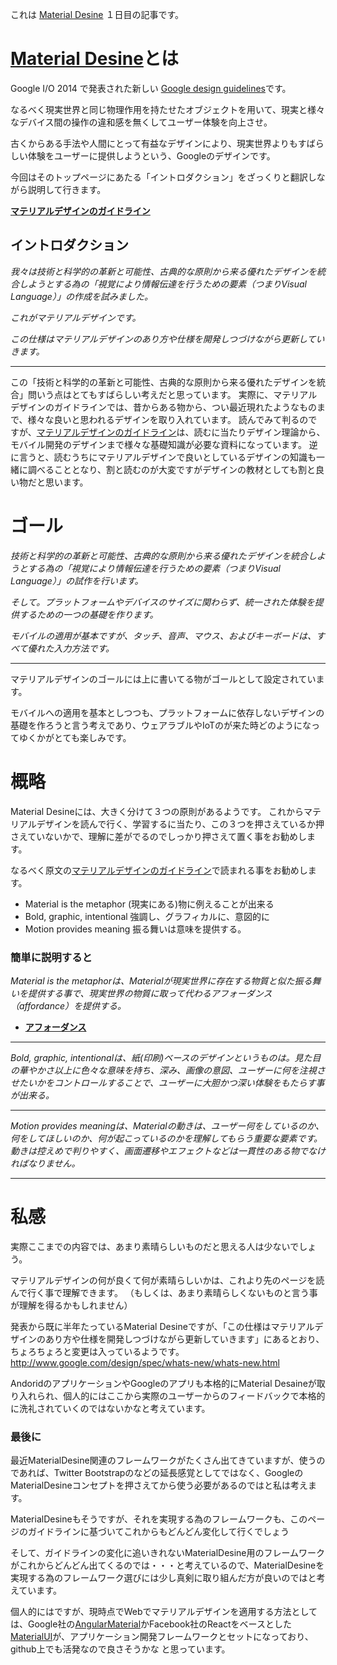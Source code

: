これは [Material Desine](http://www.adventar.org/calendars/495) １日目の記事です。

# [Material Desine](http://www.google.com/design/spec/material-design/introduction.html)とは

Google I/O 2014 で発表された新しい [Google design guidelines](http://www.google.com/design/)です。

なるべく現実世界と同じ物理作用を持たせたオブジェクトを用いて、現実と様々なデバイス間の操作の違和感を無くしてユーザー体験を向上させ。

古くからある手法や人間にとって有益なデザインにより、現実世界よりもすばらしい体験をユーザーに提供しようという、Googleのデザインです。

今回はそのトップページにあたる「イントロダクション」をざっくりと翻訳しながら説明して行きます。

 **[マテリアルデザインのガイドライン](http://www.google.com/design/spec/material-design/introduction.html)**

## イントロダクション

_我々は技術と科学的の革新と可能性、古典的な原則から来る優れたデザインを統合しようとする為の「視覚により情報伝達を行うための要素（つまりVisual Language）」の作成を試みました。_

_これがマテリアルデザインです。_

_この仕様はマテリアルデザインのあり方や仕様を開発しつづけながら更新していきます。_


---

 この「技術と科学的の革新と可能性、古典的な原則から来る優れたデザインを統合」問いう点はとてもすばらしい考えだと思っています。
実際に、マテリアルデザインのガイドラインでは、昔からある物から、つい最近現れたようなものまで、様々な良いと思われるデザインを取り入れています。
 読んでみて判るのですが、[マテリアルデザインのガイドライン](http://www.google.com/design/spec/material-design/introduction.html)は、読むに当たりデザイン理論から、モバイル開発のデザインまで様々な基礎知識が必要な資料になっています。
 逆に言うと、読むうちにマテリアルデザインで良いとしているデザインの知識も一緒に調べることとなり、割と読むのが大変ですがデザインの教材としても割と良い物だと思います。


# ゴール

_技術と科学的の革新と可能性、古典的な原則から来る優れたデザインを統合しようとする為の「視覚により情報伝達を行うための要素（つまりVisual Language）」の試作を行います。_

_そして。プラットフォームやデバイスのサイズに関わらず、統一された体験を提供するための一つの基礎を作ります。_

_モバイルの適用が基本ですが、タッチ、音声、マウス、およびキーボードは、すべて優れた入力方法です。_


---

マテリアルデザインのゴールには上に書いてる物がゴールとして設定されています。

モバイルへの適用を基本としつつも、プラットフォームに依存しないデザインの基礎を作ろうと言う考えであり、ウェアラブルやIoTのが来た時どのようになってゆくかがとても楽しみです。


# 概略

Material Desineには、大きく分けて３つの原則があるようです。
これからマテリアルデザインを読んで行く、学習するに当たり、この３つを押さえているか押さえていないかで、理解に差がでるのでしっかり押さえて置く事をお勧めします。

なるべく原文の[マテリアルデザインのガイドライン](http://www.google.com/design/spec/material-design/introduction.html)で読まれる事をお勧めします。

 * Material is the metaphor (現実にある)物に例えることが出来る
 * Bold, graphic, intentional 強調し、グラフィカルに、意図的に
 * Motion provides meaning 振る舞いは意味を提供する。

### 簡単に説明すると


_Material is the metaphorは、Materialが現実世界に存在する物質と似た振る舞いを提供する事で、現実世界の物質に取って代わるアフォーダンス（affordance）を提供する。_

 * **[アフォーダンス](http://ja.wikipedia.org/wiki/%E3%82%A2%E3%83%95%E3%82%A9%E3%83%BC%E3%83%80%E3%83%B3%E3%82%B9)**


---

_Bold, graphic, intentionalは、紙(印刷)ベースのデザインというものは。見た目の華やかさ以上に色々な意味を持ち、深み、画像の意図、ユーザーに何を注視させたいかをコントロールすることで、ユーザーに大胆かつ深い体験をもたらす事が出来る。_


---

_Motion provides meaningは、Materialの動きは、ユーザー何をしているのか、何をしてほしいのか、何が起こっているのかを理解してもらう重要な要素です。
動きは控えめで判りやすく、画面遷移やエフェクトなどは一貫性のある物でなければなりません。_


---

# 私感

実際ここまでの内容では、あまり素晴らしいものだと思える人は少ないでしょう。

マテリアルデザインの何が良くて何が素晴らしいかは、これより先のページを読んで行く事で理解できます。
（もしくは、あまり素晴らしくないものと言う事が理解を得るかもしれません）

発表から既に半年たっているMaterial Desineですが、「この仕様はマテリアルデザインのあり方や仕様を開発しつづけながら更新していきます」にあるとおり、ちょろちょろと変更は入っているようです。
http://www.google.com/design/spec/whats-new/whats-new.html

AndoridのアプリケーションやGoogleのアプリも本格的にMaterial Desaineが取り入れられ、個人的にはここから実際のユーザーからのフィードバックで本格的に洗礼されていくのではないかなと考えています。

### 最後に

最近MaterialDesine関連のフレームワークがたくさん出てきていますが、使うのであれば、Twitter Bootstrapのなどの延長感覚としてではなく、GoogleのMaterialDesineコンセプトを押さえてから使う必要があるのではと私は考えます。

MaterialDesineもそうですが、それを実現する為のフレームワークも、このページのガイドラインに基づいてこれからもどんどん変化して行くでしょう

そして、ガイドラインの変化に追いきれないMaterialDesine用のフレームワークがこれからどんどん出てくるのでは・・・と考えているので、MaterialDesineを実現する為のフレームワーク選びには少し真剣に取り組んだ方が良いのではと考えています。

個人的にはですが、現時点でWebでマテリアルデザインを適用する方法としては、Google社の[AngularMaterial](https://material.angularjs.org/#/)かFacebook社のReactをベースとした[MaterialUI](http://callemall.github.io/material-ui/#/)が、アプリケーション開発フレームワークとセットになっており、github上でも活発なので良さそうかな
と思っています。
